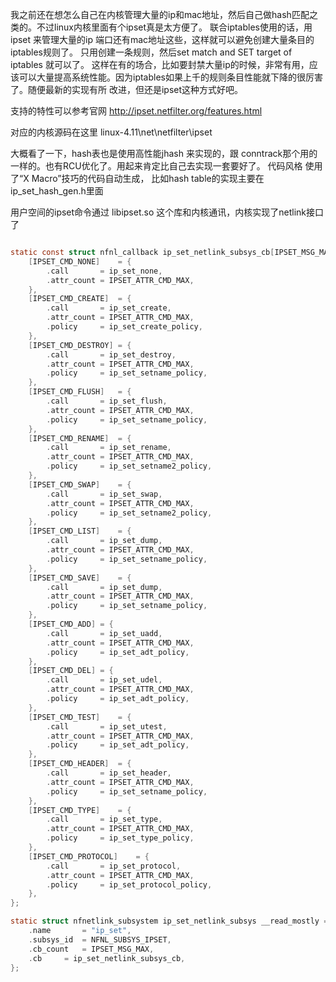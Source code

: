 我之前还在想怎么自己在内核管理大量的ip和mac地址，然后自己做hash匹配之类的。不过linux内核里面有个ipset真是太方便了。
联合iptables使用的话，用ipset 来管理大量的ip 端口还有mac地址这些，这样就可以避免创建大量条目的 iptables规则了。
只用创建一条规则，然后set match and SET target of iptables 就可以了。
这样在有的场合，比如要封禁大量ip的时候，非常有用，应该可以大量提高系统性能。因为iptables如果上千的规则条目性能就下降的很厉害了。随便最新的实现有所
改进，但还是ipset这种方式好吧。

支持的特性可以参考官网
http://ipset.netfilter.org/features.html

对应的内核源码在这里
linux-4.11\net\netfilter\ipset 

大概看了一下，hash表也是使用高性能jhash 来实现的，跟 conntrack那个用的一样的。也有RCU优化了。用起来肯定比自己去实现一套要好了。
代码风格 使用了“X Macro”技巧的代码自动生成， 比如hash table的实现主要在  ip_set_hash_gen.h里面

用户空间的ipset命令通过 libipset.so 这个库和内核通讯，内核实现了netlink接口了
```c

static const struct nfnl_callback ip_set_netlink_subsys_cb[IPSET_MSG_MAX] = {
	[IPSET_CMD_NONE]	= {
		.call		= ip_set_none,
		.attr_count	= IPSET_ATTR_CMD_MAX,
	},
	[IPSET_CMD_CREATE]	= {
		.call		= ip_set_create,
		.attr_count	= IPSET_ATTR_CMD_MAX,
		.policy		= ip_set_create_policy,
	},
	[IPSET_CMD_DESTROY]	= {
		.call		= ip_set_destroy,
		.attr_count	= IPSET_ATTR_CMD_MAX,
		.policy		= ip_set_setname_policy,
	},
	[IPSET_CMD_FLUSH]	= {
		.call		= ip_set_flush,
		.attr_count	= IPSET_ATTR_CMD_MAX,
		.policy		= ip_set_setname_policy,
	},
	[IPSET_CMD_RENAME]	= {
		.call		= ip_set_rename,
		.attr_count	= IPSET_ATTR_CMD_MAX,
		.policy		= ip_set_setname2_policy,
	},
	[IPSET_CMD_SWAP]	= {
		.call		= ip_set_swap,
		.attr_count	= IPSET_ATTR_CMD_MAX,
		.policy		= ip_set_setname2_policy,
	},
	[IPSET_CMD_LIST]	= {
		.call		= ip_set_dump,
		.attr_count	= IPSET_ATTR_CMD_MAX,
		.policy		= ip_set_setname_policy,
	},
	[IPSET_CMD_SAVE]	= {
		.call		= ip_set_dump,
		.attr_count	= IPSET_ATTR_CMD_MAX,
		.policy		= ip_set_setname_policy,
	},
	[IPSET_CMD_ADD]	= {
		.call		= ip_set_uadd,
		.attr_count	= IPSET_ATTR_CMD_MAX,
		.policy		= ip_set_adt_policy,
	},
	[IPSET_CMD_DEL]	= {
		.call		= ip_set_udel,
		.attr_count	= IPSET_ATTR_CMD_MAX,
		.policy		= ip_set_adt_policy,
	},
	[IPSET_CMD_TEST]	= {
		.call		= ip_set_utest,
		.attr_count	= IPSET_ATTR_CMD_MAX,
		.policy		= ip_set_adt_policy,
	},
	[IPSET_CMD_HEADER]	= {
		.call		= ip_set_header,
		.attr_count	= IPSET_ATTR_CMD_MAX,
		.policy		= ip_set_setname_policy,
	},
	[IPSET_CMD_TYPE]	= {
		.call		= ip_set_type,
		.attr_count	= IPSET_ATTR_CMD_MAX,
		.policy		= ip_set_type_policy,
	},
	[IPSET_CMD_PROTOCOL]	= {
		.call		= ip_set_protocol,
		.attr_count	= IPSET_ATTR_CMD_MAX,
		.policy		= ip_set_protocol_policy,
	},
};

static struct nfnetlink_subsystem ip_set_netlink_subsys __read_mostly = {
	.name		= "ip_set",
	.subsys_id	= NFNL_SUBSYS_IPSET,
	.cb_count	= IPSET_MSG_MAX,
	.cb		= ip_set_netlink_subsys_cb,
};
```
